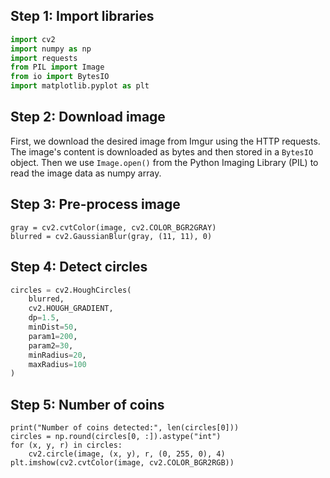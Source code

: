 ## Step 1: Import libraries

```python
import cv2
import numpy as np
import requests
from PIL import Image
from io import BytesIO
import matplotlib.pyplot as plt
```

## Step 2: Download image

First, we download the desired image from Imgur using the HTTP requests. The image's content is downloaded as bytes and then stored in a `BytesIO` object. Then we use `Image.open()` from the Python Imaging Library (PIL) to read the image data as numpy array.

## Step 3: Pre-process image
```
gray = cv2.cvtColor(image, cv2.COLOR_BGR2GRAY)
blurred = cv2.GaussianBlur(gray, (11, 11), 0)
```

## Step 4: Detect circles
```python
circles = cv2.HoughCircles(
    blurred,
    cv2.HOUGH_GRADIENT,
    dp=1.5,
    minDist=50,
    param1=200,
    param2=30,
    minRadius=20,
    maxRadius=100
)
```

## Step 5: Number of coins
```
print("Number of coins detected:", len(circles[0]))
circles = np.round(circles[0, :]).astype("int")
for (x, y, r) in circles:
    cv2.circle(image, (x, y), r, (0, 255, 0), 4)
plt.imshow(cv2.cvtColor(image, cv2.COLOR_BGR2RGB))
```
